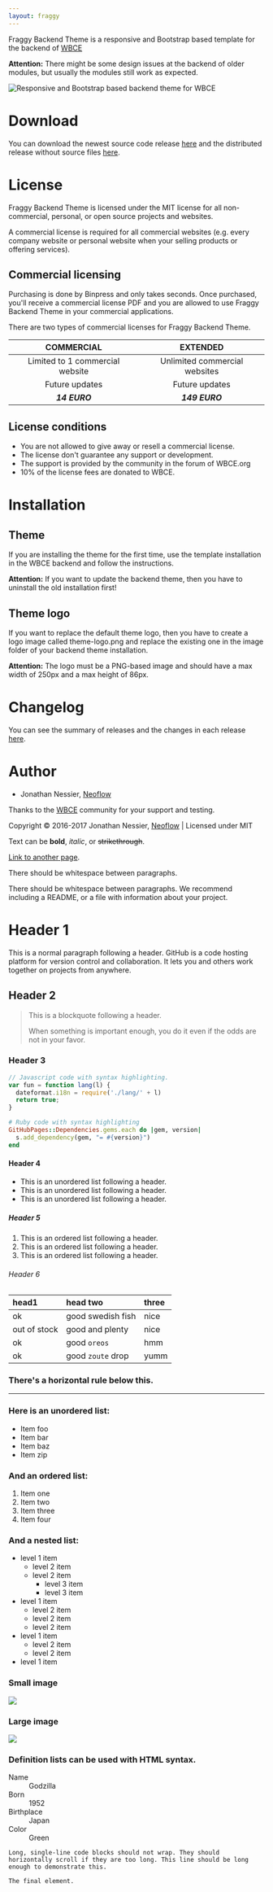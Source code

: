 ```yaml
---
layout: fraggy
---
```


Fraggy Backend Theme is a responsive and Bootstrap based template for the backend of [WBCE](http://wbce.org)

**Attention:** There might be some design issues at the backend of older modules, but usually the modules still work as expected.

![Responsive and Bootstrap based backend theme for WBCE](img/example.png "Responsive and Bootstrap based backend theme for WBCE")

# Download

You can download the newest source code release [here](https://github.com/rjgamer/Fraggy-Backend-Theme/releases) and the distributed release without source files [here](https://fraggy.neoflow.ch/downloads/).

# License

Fraggy Backend Theme is licensed under the MIT license for all non-commercial, personal, or open source projects and websites.

A commercial license is required for all commercial websites (e.g. every company website or personal website when your selling products or offering services).

## Commercial licensing

Purchasing is done by Binpress and only takes seconds. Once purchased, you'll receive a commercial license PDF and you are allowed to use Fraggy Backend Theme in your commercial applications.

There are two types of commercial licenses for Fraggy Backend Theme.

COMMERCIAL | EXTENDED
:------------: | :-------------:
Limited to 1 commercial website | Unlimited commercial websites
Future updates | Future updates
***14 EURO*** | ***149 EURO***

## License conditions

* You are not allowed to give away or resell a commercial license.
* The license don't guarantee any support or development.
* The support is provided by the community in the forum of WBCE.org
* 10% of the license fees are donated to WBCE.

# Installation

## Theme

If you are installing the theme for the first time, use the template installation in the WBCE backend and follow the instructions.

**Attention:** If you want to update the backend theme, then you have to uninstall the old installation first!

## Theme logo

If you want to replace the default theme logo, then you have to create a logo image called theme-logo.png and replace the existing one in the image folder of your backend theme installation.

**Attention:** The logo must be a PNG-based image and should have a max width of 250px and a max height of 86px.

# Changelog

You can see the summary of releases and the changes in each release [here](https://github.com/rjgamer/Fraggy-Backend-Theme/releases).

# Author

* Jonathan Nessier, [Neoflow](https://www.neoflow.ch)

Thanks to the [WBCE](http://wbce.org) community for your support and testing.

Copyright © 2016-2017 Jonathan Nessier, [Neoflow](https://www.neoflow.ch) | Licensed under MIT















Text can be **bold**, _italic_, or ~~strikethrough~~.

[Link to another page](another-page).

There should be whitespace between paragraphs.

There should be whitespace between paragraphs. We recommend including a README, or a file with information about your project.

# [](#header-1)Header 1

This is a normal paragraph following a header. GitHub is a code hosting platform for version control and collaboration. It lets you and others work together on projects from anywhere.

## [](#header-2)Header 2

> This is a blockquote following a header.
>
> When something is important enough, you do it even if the odds are not in your favor.

### [](#header-3)Header 3

```js
// Javascript code with syntax highlighting.
var fun = function lang(l) {
  dateformat.i18n = require('./lang/' + l)
  return true;
}
```

```ruby
# Ruby code with syntax highlighting
GitHubPages::Dependencies.gems.each do |gem, version|
  s.add_dependency(gem, "= #{version}")
end
```

#### [](#header-4)Header 4

*   This is an unordered list following a header.
*   This is an unordered list following a header.
*   This is an unordered list following a header.

##### [](#header-5)Header 5

1.  This is an ordered list following a header.
2.  This is an ordered list following a header.
3.  This is an ordered list following a header.

###### [](#header-6)Header 6

| head1        | head two          | three |
|:-------------|:------------------|:------|
| ok           | good swedish fish | nice  |
| out of stock | good and plenty   | nice  |
| ok           | good `oreos`      | hmm   |
| ok           | good `zoute` drop | yumm  |

### There's a horizontal rule below this.

* * *

### Here is an unordered list:

*   Item foo
*   Item bar
*   Item baz
*   Item zip

### And an ordered list:

1.  Item one
1.  Item two
1.  Item three
1.  Item four

### And a nested list:

- level 1 item
  - level 2 item
  - level 2 item
    - level 3 item
    - level 3 item
- level 1 item
  - level 2 item
  - level 2 item
  - level 2 item
- level 1 item
  - level 2 item
  - level 2 item
- level 1 item

### Small image

![](https://assets-cdn.github.com/images/icons/emoji/octocat.png)

### Large image

![](https://guides.github.com/activities/hello-world/branching.png)


### Definition lists can be used with HTML syntax.

<dl>
<dt>Name</dt>
<dd>Godzilla</dd>
<dt>Born</dt>
<dd>1952</dd>
<dt>Birthplace</dt>
<dd>Japan</dd>
<dt>Color</dt>
<dd>Green</dd>
</dl>

```
Long, single-line code blocks should not wrap. They should horizontally scroll if they are too long. This line should be long enough to demonstrate this.
```

```
The final element.
```
